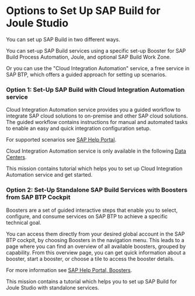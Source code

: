 # Options to Set Up SAP Build for Joule Studio

You can set up SAP Build in two different ways.

You can set-up SAP Build services using a specific set-up Booster for SAP Build Process Automation, Joule, and optional SAP Build Work Zone.

Or you can use the "Cloud Integration Automation" service, a free service in SAP BTP, which offers a guided approach for setting up scenarios.

### Option 1: Set-Up SAP Build with Cloud Integration Automation service

Cloud Integration Automation service provides you a guided workflow to integrate SAP cloud solutions to on-premise and other SAP cloud solutions. The guided workflow contains instructions for manual and automated tasks to enable an easy and quick integration configuration setup.

For supported scenarios see [SAP Help Portal](https://help.sap.com/docs/cloud-integration-automation/user-guide/overview?locale=en-US).

Cloud Integration Automation service is only available in the following [Data Centers](https://help.sap.com/docs/cloud-integration-automation/user-guide/prerequisites).

This mission contains tutorial which helps you to set up Cloud Integration Automation service and get started.


### Option 2: Set-Up Standalone SAP Build Services with Boosters from SAP BTP Cockpit

Boosters are a set of guided interactive steps that enable you to select, configure, and consume services on SAP BTP to achieve a specific technical goal.

You can access them directly from your desired global account in the SAP BTP cockpit, by choosing Boosters in the navigation menu. This leads to a page where you can find an overview of all available boosters, grouped by capability. From this overview page, you can get quick information about a booster, start a booster, or choose a tile to access the booster details.

For more information see [SAP Help Portal, Boosters](https://help.sap.com/docs/btp/sap-business-technology-platform/boosters?locale=en-US).

This mission contains a tutorial which helps you to set up SAP Build for Joule Studio with standalone services.
